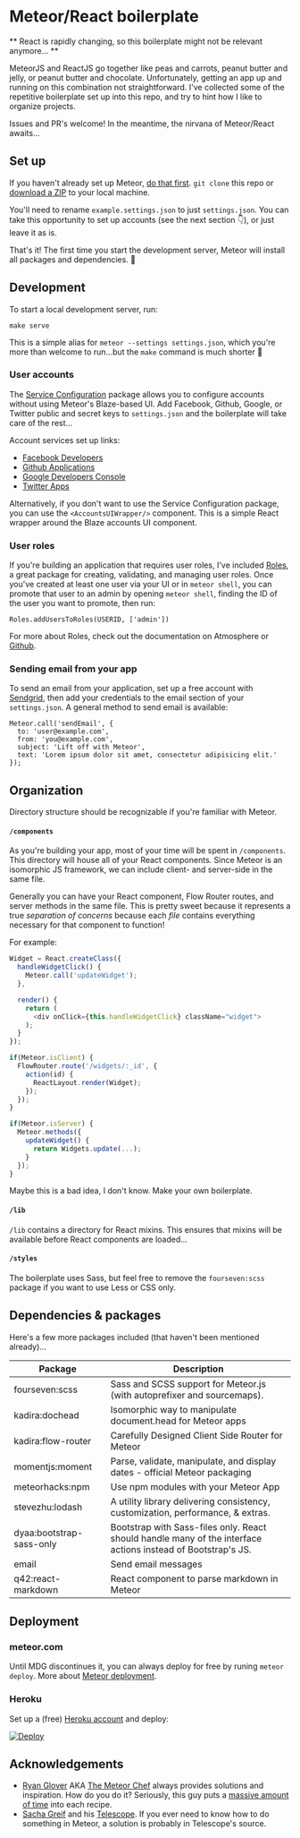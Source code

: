 # Meteor/React boilerplate

** React is rapidly changing, so this boilerplate might not be relevant anymore... **

MeteorJS and ReactJS go together like peas and carrots, peanut butter and jelly, or peanut butter and chocolate. Unfortunately, getting an app up and running on this combination not straightforward. I've collected some of the repetitive boilerplate set up into this repo, and try to hint how I like to organize projects.

Issues and PR's welcome! In the meantime, the nirvana of Meteor/React awaits...

## Set up

If you haven't already set up Meteor, [do that first](https://www.meteor.com/install). `git clone` this repo or [download a ZIP](https://github.com/andrewliebchen/meteor-react-boilerplate/archive/master.zip) to your local machine.

You'll need to rename `example.settings.json` to just `settings.json`. You can take this opportunity to set up accounts (see the next section 👇), or just leave it as is.

That's it! The first time you start the development server, Meteor will install all packages and dependencies. 🌟

## Development

To start a local development server, run:

```
make serve
```

This is a simple alias for `meteor --settings settings.json`, which you're more than welcome to run...but the `make` command is much shorter 💁

### User accounts

The [Service Configuration](https://atmospherejs.com/meteor/service-configuration) package allows you to configure accounts without using Meteor's Blaze-based UI. Add Facebook, Github, Google, or Twitter public and secret keys to `settings.json` and the boilerplate will take care of the rest...

Account services set up links:
* [Facebook Developers](https://developers.facebook.com/apps/)
* [Github Applications](https://github.com/settings/applications)
* [Google Developers Console](https://console.developers.google.com/)
* [Twitter Apps](https://apps.twitter.com/)

Alternatively, if you don't want to use the Service Configuration package, you can use the `<AccountsUIWrapper/>` component. This is a simple React wrapper around the Blaze accounts UI component.

### User roles

If you're building an application that requires user roles, I've included [Roles](https://atmospherejs.com/alanning/roles), a great package for creating, validating, and managing user roles. Once you've created at least one user via your UI or in `meteor shell`, you can promote that user to an admin by opening `meteor shell`, finding the ID of the user you want to promote, then run:

```
Roles.addUsersToRoles(USERID, ['admin'])
```

For more about Roles, check out the documentation on Atmosphere or [Github](https://github.com/alanning/meteor-roles/).

### Sending email from your app

To send an email from your application, set up a free account with [Sendgrid](https://sendgrid.com/), then add your credentials to the email section of your `settings.json`. A general method to send email is available:

```
Meteor.call('sendEmail', {
  to: 'user@example.com',
  from: 'you@example.com',
  subject: 'Lift off with Meteor',
  text: 'Lorem ipsum dolor sit amet, consectetur adipisicing elit.'
});
```

## Organization

Directory structure should be recognizable if you're familiar with Meteor.

#### `/components`

As you're building your app, most of your time will be spent in `/components`. This directory will house all of your React components. Since Meteor is an isomorphic JS framework, we can include client- and server-side in the same file.

Generally you can have your React component, Flow Router routes, and server methods in the same file. This is pretty sweet because it represents a true _separation of concerns_ because each _file_ contains everything necessary for that component to function!

For example:

```js
Widget = React.createClass({
  handleWidgetClick() {
    Meteor.call('updateWidget');
  },

  render() {
    return (
      <div onClick={this.handleWidgetClick} className="widget">
    );
  }
});

if(Meteor.isClient) {
  FlowRouter.route('/widgets/:_id', {
    action(id) {
      ReactLayout.render(Widget);
    });
  });
}

if(Meteor.isServer) {
  Meteor.methods({
    updateWidget() {
      return Widgets.update(...);
    }
  });
}
```

Maybe this is a bad idea, I don't know. Make your own boilerplate.

#### `/lib`

`/lib` contains a directory for React mixins. This ensures that mixins will be available before React components are loaded...

#### `/styles`

The boilerplate uses Sass, but feel free to remove the `fourseven:scss` package if you want to use Less or CSS only.

## Dependencies & packages

Here's a few more packages included (that haven't been mentioned already)...

Package | Description
------- | -----------
fourseven:scss | Sass and SCSS support for Meteor.js (with autoprefixer and sourcemaps).
kadira:dochead | Isomorphic way to manipulate document.head for Meteor apps
kadira:flow-router | Carefully Designed Client Side Router for Meteor
momentjs:moment | Parse, validate, manipulate, and display dates - official Meteor packaging
meteorhacks:npm | Use npm modules with your Meteor App
stevezhu:lodash | A utility library delivering consistency, customization, performance, & extras.
dyaa:bootstrap-sass-only | Bootstrap with Sass-files only. React should handle many of the interface actions instead of Bootstrap's JS.
email | Send email messages
q42:react-markdown | React component to parse markdown in Meteor

## Deployment

### meteor.com

Until MDG discontinues it, you can always deploy for free by runing `meteor deploy`. More about [Meteor deployment](http://guide.meteor.com/deployment.html).

### Heroku

Set up a (free) [Heroku account](https://id.heroku.com/) and deploy:

[![Deploy](https://www.herokucdn.com/deploy/button.png)](https://heroku.com/deploy)

## Acknowledgements

* [Ryan Glover](https://twitter.com/rglover) AKA [The Meteor Chef](https://themeteorchef.com/) always provides solutions and inspiration. How do you do it? Seriously, this guy puts a [massive amount of time](https://docs.google.com/spreadsheets/d/1aSwgJRngLpx-anWAzuG7s_hqcjMwlnLdLNJyYhzH4eY/edit#gid=0) into each recipe.
* [Sacha Greif](http://sachagreif.com/) and his [Telescope](https://github.com/TelescopeJS/Telescope). If you ever need to know how to do something in Meteor, a solution is probably in Telescope's source.
